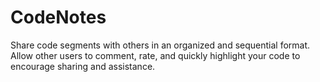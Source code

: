 # CodeNotes
Share code segments with others in an organized and sequential format. Allow other users to comment, rate, and quickly highlight your code to encourage sharing and assistance.
